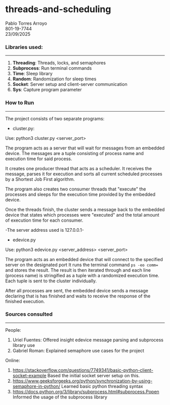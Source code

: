 # threads-and-scheduling
 Pablo Torres Arroyo  
 801-19-7744  
 23/09/2025  


### Libraries used:
---
1. **Threading**: Threads, locks, and semaphores
2. **Subprocess**: Run terminal commands
3. **Time**: Sleep library
4. **Random**: Randomization for sleep times
5. **Socket**: Server setup and client-server communication
6. **Sys**: Capture program parameter

### How to Run
---

The project consists of two separate programs:

- cluster.py:

Use: python3 cluster.py <server_port>

The program acts as a server that will wait for messages from an embedded device.
The messages are a tuple consisting of process name and execution time for said process.

It creates one producer thread that acts as a scheduler. It receives the message, parses it
for execution and sorts all current scheduled processes by a Shortest Job First algorithm.

The program also creates two consumer threads that "execute" the processes and sleeps for
the execution time provided by the embedded device.

Once the threads finish, the cluster sends a message back to the embedded device that states
which processes were "executed" and the total amount of execution time for each consumer.

-The server address used is 127.0.0.1-

- edevice.py

Use: python3 edevice.py <server_address> <server_port>

The program acts as an embedded device that will connect to the specified server on the 
designated port It runs the terminal command ```ps -eo comm=``` and stores the result. The 
result is then iterated through and each line (process name) is stringified as a tuple with 
a randomized execution time. Each tuple is sent to the cluster individually.

After all processes are sent, the embedded device sends a message declaring that is has
finished and waits to receive the response of the finished execution.

### Sources consulted
---
People:
1. Uriel Fuentes: Offered insight edevice message parsing and subprocess library use
2. Gabriel Roman: Explained semaphore use cases for the project

Online:
1. https://stackoverflow.com/questions/7749341/basic-python-client-socket-example
Based the initial socket server setup on this.
2. https://www.geeksforgeeks.org/python/synchronization-by-using-semaphore-in-python/
Learned basic python threading syntax
3. https://docs.python.org/3/library/subprocess.html#subprocess.Popen
Informed the usage of the subprocess library
